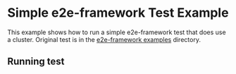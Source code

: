 # Simple e2e-framework Test Example

This example shows how to run a simple e2e-framework test that does use a cluster.
Original test is in the [e2e-framework examples](https://github.com/kubernetes-sigs/e2e-framework/tree/main/examples/simple) directory.

## Running test

```

```